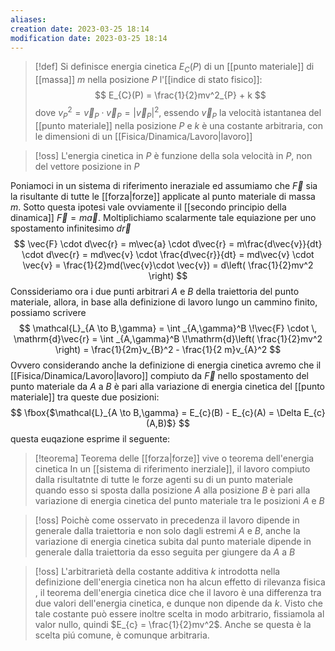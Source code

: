 ```yaml
---
aliases: 
creation date: 2023-03-25 18:14
modification date: 2023-03-25 18:14
---
```


> [!def]
> Si definisce energia cinetica $E_{C}(P)$ di un [[punto materiale]] di [[massa]] $m$ nella posizione $P$ l'[[indice di stato fisico]]:
> $$
> E_{C}(P) = \frac{1}{2}mv^2_{P} + k
> $$
> dove $v_{P}^2 = \vec{v}_{P} \cdot \vec{v}_{P} = |\vec{v}_{P}|^2$, essendo $\vec{v}_{P}$ la velocità istantanea del [[punto materiale]] nella posizione $P$ e $k$ è una costante arbitraria, con le dimensioni di un [[Fisica/Dinamica/Lavoro|lavoro]]
> 


>[!oss]
>L'energia cinetica in $P$ è funzione della sola velocità in $P$, non del vettore posizione in $P$


Poniamoci in un sistema di riferimento ineraziale ed assumiamo che $\vec{F}$ sia la risultante di tutte le [[forza|forze]] applicate al punto materiale di massa $m$.
Sotto questa ipotesi vale ovviamente il [[secondo principio della dinamica]] $\vec{F} = m\vec{a}$.
Moltiplichiamo scalarmente tale equiazione per uno spostamento infinitesimo $d\vec{r}$
$$
\vec{F} \cdot d\vec{r} = m\vec{a} \cdot d\vec{r} = m\frac{d\vec{v}}{dt} \cdot d\vec{r} = md\vec{v} \cdot \frac{d\vec{r}}{dt} = md\vec{v} \cdot \vec{v} = \frac{1}{2}md(\vec{v}\cdot \vec{v}) = d\left( \frac{1}{2}mv^2 \right)
$$
Conssideriamo ora i due punti arbitrari $A$ e $B$ della traiettoria del punto materiale, allora, in base alla definizione di lavoro lungo un cammino finito, possiamo scrivere
$$
\mathcal{L}_{A \to B,\gamma} = \int _{A,\gamma}^B \!\vec{F} \cdot \, \mathrm{d}\vec{r} = \int _{A,\gamma}^B \!\mathrm{d}\left( \frac{1}{2}mv^2 \right) = \frac{1}{2m}v_{B}^2 - \frac{1}{2 m}v_{A}^2
$$
Ovvero considerando anche la definizione di energia cinetica avremo che il [[Fisica/Dinamica/Lavoro|lavoro]] compiuto da $\vec{F}$ nello spostamento del punto materiale da $A$ a $B$ è pari alla variazione di energia cinetica del [[punto materiale]] tra queste due posizioni:
$$
\fbox{$\mathcal{L}_{A \to B,\gamma} = E_{c}(B) - E_{c}(A) = \Delta E_{c}(A,B)$} 
$$
questa euqazione esprime il seguente:


>[!teorema] Teorema delle [[forza|forze]] vive o teorema dell'energia cinetica
>In un [[sistema di riferimento inerziale]], il lavoro compiuto dalla risultatnte di tutte le forze agenti su di un punto materiale quando esso si sposta dalla posizione $A$ alla posizione $B$ è pari alla variazione di energia cinetica del punto materiale tra le posizioni $A$ e $B$

>[!oss]
>Poichè come osservato in precedenza il lavoro dipende in generale dalla traiettoria e non solo dagli estremi $A$ e $B$, anche la variazione di energia cinetica subita dal punto materiale dipende in generale dalla traiettoria da esso seguita per giungere da $A$ a $B$


>[!oss]
>L'arbitrarietà della costante additiva $k$ introdotta nella definizione dell'energia cinetica non ha alcun effetto di rilevanza fisica , il teorema dell'energia cinetica dice che il lavoro è una differenza tra due valori dell'energia cinetica, e dunque non dipende da $k$.
>Visto che tale costante può essere inoltre scelta in modo arbitrario, fissiamola al valor nullo, quindi $E_{c} = \frac{1}{2}mv^2$. Anche se questa è la scelta piú comune, è comunque arbitraria.


